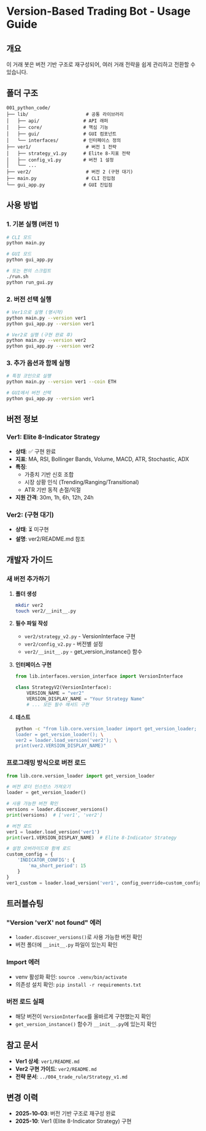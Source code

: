 # Version-Based Trading Bot - Usage Guide

## 개요

이 거래 봇은 버전 기반 구조로 재구성되어, 여러 거래 전략을 쉽게 관리하고 전환할 수 있습니다.

## 폴더 구조

```
001_python_code/
├── lib/                     # 공통 라이브러리
│   ├── api/                # API 래퍼
│   ├── core/               # 핵심 기능
│   ├── gui/                # GUI 컴포넌트
│   └── interfaces/         # 인터페이스 정의
├── ver1/                    # 버전 1 전략
│   ├── strategy_v1.py      # Elite 8-지표 전략
│   ├── config_v1.py        # 버전 1 설정
│   └── ...
├── ver2/                    # 버전 2 (구현 대기)
├── main.py                  # CLI 진입점
└── gui_app.py              # GUI 진입점
```

## 사용 방법

### 1. 기본 실행 (버전 1)

```bash
# CLI 모드
python main.py

# GUI 모드
python gui_app.py

# 또는 편의 스크립트
./run.sh
python run_gui.py
```

### 2. 버전 선택 실행

```bash
# Ver1으로 실행 (명시적)
python main.py --version ver1
python gui_app.py --version ver1

# Ver2로 실행 (구현 완료 후)
python main.py --version ver2
python gui_app.py --version ver2
```

### 3. 추가 옵션과 함께 실행

```bash
# 특정 코인으로 실행
python main.py --version ver1 --coin ETH

# GUI에서 버전 선택
python gui_app.py --version ver1
```

## 버전 정보

### Ver1: Elite 8-Indicator Strategy
- **상태**: ✅ 구현 완료
- **지표**: MA, RSI, Bollinger Bands, Volume, MACD, ATR, Stochastic, ADX
- **특징**: 
  - 가중치 기반 신호 조합
  - 시장 상황 인식 (Trending/Ranging/Transitional)
  - ATR 기반 동적 손절/익절
- **지원 간격**: 30m, 1h, 6h, 12h, 24h

### Ver2: (구현 대기)
- **상태**: ⏳ 미구현
- **설명**: ver2/README.md 참조

## 개발자 가이드

### 새 버전 추가하기

1. **폴더 생성**
   ```bash
   mkdir ver2
   touch ver2/__init__.py
   ```

2. **필수 파일 작성**
   - `ver2/strategy_v2.py` - VersionInterface 구현
   - `ver2/config_v2.py` - 버전별 설정
   - `ver2/__init__.py` - get_version_instance() 함수

3. **인터페이스 구현**
   ```python
   from lib.interfaces.version_interface import VersionInterface
   
   class StrategyV2(VersionInterface):
       VERSION_NAME = "ver2"
       VERSION_DISPLAY_NAME = "Your Strategy Name"
       # ... 모든 필수 메서드 구현
   ```

4. **테스트**
   ```bash
   python -c "from lib.core.version_loader import get_version_loader; \
   loader = get_version_loader(); \
   ver2 = loader.load_version('ver2'); \
   print(ver2.VERSION_DISPLAY_NAME)"
   ```

### 프로그래밍 방식으로 버전 로드

```python
from lib.core.version_loader import get_version_loader

# 버전 로더 인스턴스 가져오기
loader = get_version_loader()

# 사용 가능한 버전 확인
versions = loader.discover_versions()
print(versions)  # ['ver1', 'ver2']

# 버전 로드
ver1 = loader.load_version('ver1')
print(ver1.VERSION_DISPLAY_NAME)  # Elite 8-Indicator Strategy

# 설정 오버라이드와 함께 로드
custom_config = {
    'INDICATOR_CONFIG': {
        'ma_short_period': 15
    }
}
ver1_custom = loader.load_version('ver1', config_override=custom_config)
```

## 트러블슈팅

### "Version 'verX' not found" 에러
- `loader.discover_versions()`로 사용 가능한 버전 확인
- 버전 폴더에 `__init__.py` 파일이 있는지 확인

### Import 에러
- venv 활성화 확인: `source .venv/bin/activate`
- 의존성 설치 확인: `pip install -r requirements.txt`

### 버전 로드 실패
- 해당 버전이 `VersionInterface`를 올바르게 구현했는지 확인
- `get_version_instance()` 함수가 `__init__.py`에 있는지 확인

## 참고 문서

- **Ver1 상세**: `ver1/README.md`
- **Ver2 구현 가이드**: `ver2/README.md`
- **전략 문서**: `../004_trade_rule/Strategy_v1.md`

## 변경 이력

- **2025-10-03**: 버전 기반 구조로 재구성 완료
- **2025-10**: Ver1 (Elite 8-Indicator Strategy) 구현
